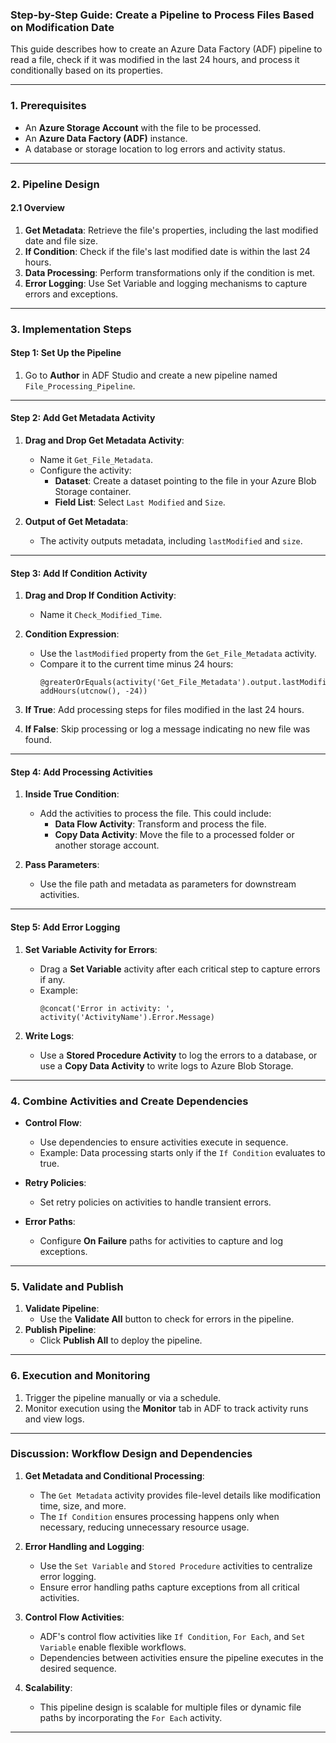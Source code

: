 ### **Step-by-Step Guide: Create a Pipeline to Process Files Based on Modification Date**

This guide describes how to create an Azure Data Factory (ADF) pipeline to read a file, check if it was modified in the last 24 hours, and process it conditionally based on its properties.

---

### **1. Prerequisites**
- An **Azure Storage Account** with the file to be processed.
- An **Azure Data Factory (ADF)** instance.
- A database or storage location to log errors and activity status.

---

### **2. Pipeline Design**

#### **2.1 Overview**
1. **Get Metadata**: Retrieve the file's properties, including the last modified date and file size.
2. **If Condition**: Check if the file's last modified date is within the last 24 hours.
3. **Data Processing**: Perform transformations only if the condition is met.
4. **Error Logging**: Use Set Variable and logging mechanisms to capture errors and exceptions.

---

### **3. Implementation Steps**

#### **Step 1: Set Up the Pipeline**
1. Go to **Author** in ADF Studio and create a new pipeline named `File_Processing_Pipeline`.

---

#### **Step 2: Add Get Metadata Activity**
1. **Drag and Drop Get Metadata Activity**:
   - Name it `Get_File_Metadata`.
   - Configure the activity:
     - **Dataset**: Create a dataset pointing to the file in your Azure Blob Storage container.
     - **Field List**: Select `Last Modified` and `Size`.

2. **Output of Get Metadata**:
   - The activity outputs metadata, including `lastModified` and `size`.

---

#### **Step 3: Add If Condition Activity**
1. **Drag and Drop If Condition Activity**:
   - Name it `Check_Modified_Time`.

2. **Condition Expression**:
   - Use the `lastModified` property from the `Get_File_Metadata` activity.
   - Compare it to the current time minus 24 hours:
     ```text
     @greaterOrEquals(activity('Get_File_Metadata').output.lastModified, addHours(utcnow(), -24))
     ```

3. **If True**: Add processing steps for files modified in the last 24 hours.
4. **If False**: Skip processing or log a message indicating no new file was found.

---

#### **Step 4: Add Processing Activities**
1. **Inside True Condition**:
   - Add the activities to process the file. This could include:
     - **Data Flow Activity**: Transform and process the file.
     - **Copy Data Activity**: Move the file to a processed folder or another storage account.

2. **Pass Parameters**:
   - Use the file path and metadata as parameters for downstream activities.

---

#### **Step 5: Add Error Logging**
1. **Set Variable Activity for Errors**:
   - Drag a **Set Variable** activity after each critical step to capture errors if any.
   - Example:
     ```text
     @concat('Error in activity: ', activity('ActivityName').Error.Message)
     ```

2. **Write Logs**:
   - Use a **Stored Procedure Activity** to log the errors to a database, or use a **Copy Data Activity** to write logs to Azure Blob Storage.

---

### **4. Combine Activities and Create Dependencies**

- **Control Flow**:
  - Use dependencies to ensure activities execute in sequence.
  - Example: Data processing starts only if the `If Condition` evaluates to true.

- **Retry Policies**:
  - Set retry policies on activities to handle transient errors.

- **Error Paths**:
  - Configure **On Failure** paths for activities to capture and log exceptions.

---

### **5. Validate and Publish**
1. **Validate Pipeline**:
   - Use the **Validate All** button to check for errors in the pipeline.
2. **Publish Pipeline**:
   - Click **Publish All** to deploy the pipeline.

---

### **6. Execution and Monitoring**
1. Trigger the pipeline manually or via a schedule.
2. Monitor execution using the **Monitor** tab in ADF to track activity runs and view logs.

---

### **Discussion: Workflow Design and Dependencies**

1. **Get Metadata and Conditional Processing**:
   - The `Get Metadata` activity provides file-level details like modification time, size, and more.
   - The `If Condition` ensures processing happens only when necessary, reducing unnecessary resource usage.

2. **Error Handling and Logging**:
   - Use the `Set Variable` and `Stored Procedure` activities to centralize error logging.
   - Ensure error handling paths capture exceptions from all critical activities.

3. **Control Flow Activities**:
   - ADF's control flow activities like `If Condition`, `For Each`, and `Set Variable` enable flexible workflows.
   - Dependencies between activities ensure the pipeline executes in the desired sequence.

4. **Scalability**:
   - This pipeline design is scalable for multiple files or dynamic file paths by incorporating the `For Each` activity.

---
